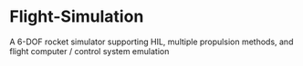 # Flight-Simulation
 A 6-DOF rocket simulator supporting HIL, multiple propulsion methods, and flight computer / control system emulation
